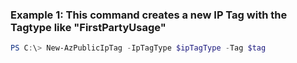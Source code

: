 ### Example 1: This command creates a new IP Tag with the Tagtype like "FirstPartyUsage"
```powershell
PS C:\> New-AzPublicIpTag -IpTagType $ipTagType -Tag $tag
```


